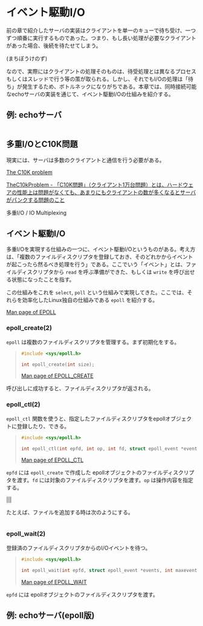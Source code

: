 # イベント駆動I/O

前の章で紹介したサーバの実装はクライアントを単一のキューで待ち受け、一つずつ順番に実行するものであった。つまり、もし長い処理が必要なクライアントがあった場合、後続を待たせてしまう。

(まちぼうけのず)

なので、実際にはクライアントの処理そのものは、待受処理とは異なるプロセスもしくはスレッドで行う等の策が取られる。しかし、それでもI/Oの処理は「待ち」が発生するため、ボトルネックになりがちである。本章では、同時接続可能なechoサーバの実装を通じて、イベント駆動I/Oの仕組みを紹介する。


## 例: echoサーバ



```c
```


## 多重I/OとC10K問題

現実には、サーバは多数のクライアントと通信を行う必要がある。

[The C10K problem](http://www.kegel.com/c10k.html)

[TheC10kProblem - 「C10K問題」（クライアント1万台問題）とは、ハードウェアの性能上は問題がなくても、あまりにもクライアントの数が多くなるとサーバがパンクする問題のこと](http://www.hyuki.com/yukiwiki/wiki.cgi?TheC10kProblem)


多重I/O / IO Multiplexing

## イベント駆動I/O

多重I/Oを実現する仕組みの一つに、イベント駆動I/Oというものがある。考え方は、「複数のファイルディスクリプタを登録しておき、そのどれかからイベントが起こったら然るべき処理を行う」である。ここでいう「イベント」とは、ファイルディスクリプタから `read` を呼ぶ準備ができた、もしくは `write` を呼び出せる状態になったことを指す。

この仕組みをこれを `select`, `poll` という仕組みで実現してきた。ここでは、それらを効率化したLinux独自の仕組みである `epoll` を紹介する。

[Man page of EPOLL](https://linuxjm.osdn.jp/html/LDP_man-pages/man7/epoll.7.html)

### epoll_create(2)

`epoll` は複数のファイルディスクリプタを管理する。まず初期化をする。

> ```c
> #include <sys/epoll.h>
>
> int epoll_create(int size);
> ```
> [Man page of EPOLL_CREATE](https://linuxjm.osdn.jp/html/LDP_man-pages/man2/epoll_create.2.html)

呼び出しに成功すると、ファイルディスクリプタが返される。


### epoll_ctl(2)

`epoll_ctl` 関数を使うと、指定したファイルディスクリプタをepollオブジェクトに登録したり、できる。

> ```c
> #include <sys/epoll.h>
>
> int epoll_ctl(int epfd, int op, int fd, struct epoll_event *event);   
> ```
> [Man page of EPOLL_CTL](https://linuxjm.osdn.jp/html/LDP_man-pages/man2/epoll_ctl.2.html)


`epfd` には `epoll_create` で作成した epollオブジェクトのファイルディスクリプタを渡す。`fd` には対象のファイルディスクリプタを渡す。`op` は操作内容を指定する。

|||

たとえば、ファイルを追加する時は次のようにする。

```c

```

### epoll_wait(2)

登録済のファイルディスクリプタからのI/Oイベントを待つ。

> ```c
> #include <sys/epoll.h>
>
> int epoll_wait(int epfd, struct epoll_event *events, int maxevents, int timeout);
> ```
> [Man page of EPOLL_WAIT](https://linuxjm.osdn.jp/html/LDP_man-pages/man2/epoll_wait.2.html)

`epfd` には epollオブジェクトのファイルディスクリプタを渡す。




## 例: echoサーバ(epoll版)


```c
```




